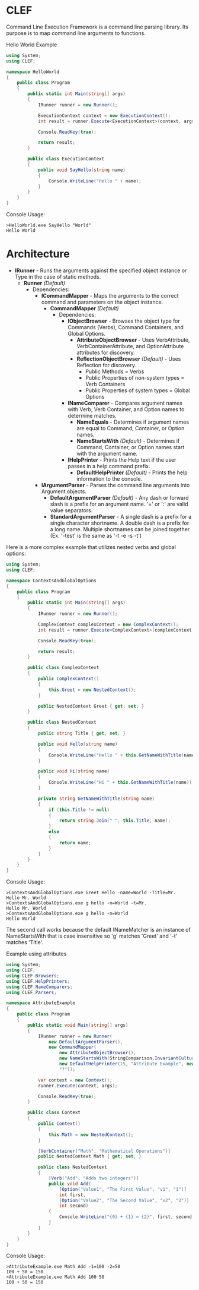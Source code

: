 CLEF
====

Command Line Execution Framework is a command line parsing library. Its purpose is to map command line arguments to functions.

Hello World Example
```C#
using System;
using CLEF;

namespace HelloWorld
{
    public class Program
    {
        public static int Main(string[] args)
        {
            IRunner runner = new Runner();

            ExecutionContext context = new ExecutionContext();
            int result = runner.Execute<ExecutionContext>(context, args);

            Console.ReadKey(true);

            return result;
        }

        public class ExecutionContext
        {
            public void SayHello(string name)
            {
                Console.WriteLine("Hello " + name);
            }
        }
    }
}
```
Console Usage:
```
>HelloWorld.exe SayHello "World"
Hello World
```

Architecture
===
- **IRunner** - Runs the arguments against the specified object instance or Type in the case of static methods.
    - **Runner** *(Default)*
        - Dependencies:
            - **ICommandMapper** - Maps the arguments to the correct command and parameters on the object instance.
                - **CommandMapper** *(Default)*
                    - Dependencies:
                        - **IObjectBrowser** - Browses the object type for Commands (Verbs), Command Containers, and Global Options.
                            - **AttributeObjectBrowser** - Uses VerbAttribute, VerbContainerAttribute, and OptionAttribute attributes for discovery.
                            - **ReflectionObjectBrowser** *(Default)* - Uses Reflection for discovery.
								- Public Methods = Verbs
								- Public Properties of non-system types = Verb Containers
								- Public Properties of system types = Global Options
                        - **INameComparer** - Compares argument names with Verb, Verb Container, and Option names to determine matches.
                            - **NameEquals** - Determines if argument names are equal to Command, Container, or Option names.
                            - **NameStartsWith** *(Default)* - Determines if Command, Container, or Option names start with the argument name.
                        - **IHelpPrinter** - Prints the Help text if the user passes in a help command prefix.
                            - **DefaultHelpPrinter** *(Default)* - Prints the help information to the console.
            - **IArgumentParser** - Parses the command line arguments into Argument objects.
                - **DefaultArgumentParser** *(Default)* - Any dash or forward slash is a prefix for an argument name. '=' or ':' are valid value separators.
                - **StandardArgumentParser** - A single dash is a prefix for a single character shortname. A double dash is a prefix for a long name. Multiple shortnames can be joined together (Ex. '-test' is the same as '-t -e -s -t')

Here is a more complex example that utilizes nested verbs and global options:
```C#
using System;
using CLEF;

namespace ContextsAndGlobalOptions
{
    public class Program
    {
        public static int Main(string[] args)
        {
            IRunner runner = new Runner();

            ComplexContext complexContext = new ComplexContext();
            int result = runner.Execute<ComplexContext>(complexContext, args);

            Console.ReadKey(true);

            return result;
        }

        public class ComplexContext
        {
            public ComplexContext()
            {
                this.Greet = new NestedContext();
            }

            public NestedContext Greet { get; set; }
        }

        public class NestedContext
        {
            public string Title { get; set; }

            public void Hello(string name)
            {
                Console.WriteLine("Hello " + this.GetNameWithTitle(name));
            }

            public void Hi(string name)
            {
                Console.WriteLine("Hi " + this.GetNameWithTitle(name));
            }

            private string GetNameWithTitle(string name)
            {
                if (this.Title != null)
                {
                    return string.Join(" ", this.Title, name);
                }
                else
                {
                    return name;
                }
            }
        }
    }
}
```
Console Usage:
```
>ContextsAndGlobalOptions.exe Greet Hello -name=World -Title=Mr.
Hello Mr. World
>ContextsAndGlobalOptions.exe g hello -n=World -t=Mr.
Hello Mr. World
>ContextsAndGlobalOptions.exe g hello -n=World
Hello World
```
The second call works because the default INameMatcher is an instance of NameStartsWith that is case insensitive so 'g' matches 'Greet' and '-t' matches 'Title'.

Example using attributes
```C#
using System;
using CLEF;
using CLEF.Browsers;
using CLEF.HelpPrinters;
using CLEF.NameComparers;
using CLEF.Parsers;

namespace AttributeExample
{
    public class Program
    {
        public static void Main(string[] args)
        {
            IRunner runner = new Runner(
                new DefaultArgumentParser(),
                new CommandMapper(
                    new AttributeObjectBrowser(),
                    new NameStartsWith(StringComparison.InvariantCultureIgnoreCase),
                    new DefaultHelpPrinter(15, "Attribute Example", new Version(1, 0)),
                    "?"));

            var context = new Context();
            runner.Execute(context, args);

            Console.ReadKey(true);
        }

        public class Context
        {
            public Context()
            {
                this.Math = new NestedContext();
            }

            [VerbContainer("Math", "Mathematical Operations")]
            public NestedContext Math { get; set; }

            public class NestedContext
            {
                [Verb("Add", "Adds two integers")]
                public void Add(
                    [Option("Value1", "The First Value", "v1", "1")]
                    int first,
                    [Option("Value2", "The Second Value", "v2", "2")]
                    int second)
                {
                    Console.WriteLine("{0} + {1} = {2}", first, second, first + second);
                }
            }
        }
    }
}
```
Console Usage:
```
>AttributeExample.exe Math Add -1=100 -2=50
100 + 50 = 150
>AttributeExample.exe Math Add 100 50
100 + 50 = 150
```
